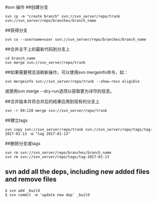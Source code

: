 #svn 操作
##创建分支

```
svn cp -m "create branch" svn://svn_server/repo/trunk svn://svn_server/repo/branches/branch_name
```

##获得分支

```
svn co --username=user svn://svn_server/repo/branches/branch_name
```

##合并主干上的最新代码到分支上

```
cd branch_name
svn merge svn://svn_server/repo/trunk
```

##如果需要预览该刷新操作，可以使用svn mergeinfo命令，如：

```
svn mergeinfo svn://svn_server/repo/trunk --show-revs eligible
```

或使用svn merge --dry-run选项以获取更为详尽的信息。

##合并版本并将合并后的结果应用到现有的分支上

```
svn -r 99:120 merge svn://svn_server/repo/trunk
```



##建立tags

```
svn copy svn://svn_server/repo/trunk svn://svn_server/repo/tags/tag-2017-01-13 -m "tag 2017-01-13"
```


##删除分支或tags

```
svn rm svn://svn_server/repo/branches/branch_name
svn rm svn://svn_server/repo/tags/tag-2017-01-13
```

## svn add all the deps, including new added files and remove files

```
$ svn add _build
$ svn commit -m 'update new dep' _build
```
